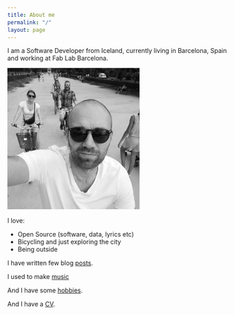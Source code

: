 ```yaml
---
title: About me
permalink: "/"
layout: page
---
```


I am a Software Developer from Iceland, currently living in Barcelona, Spain and working at Fab Lab Barcelona.

<img src="/assets/selfie_bike_bw.jpg" class="img-fluid" width="300"/>

I love:
* Open Source (software, data, lyrics etc)
* Bicycling and just exploring the city
* Being outside

I have written few blog [posts](/posts).

I used to make [music](/music)

And I have some [hobbies](/hobby).

And I have a [CV](/cv).
